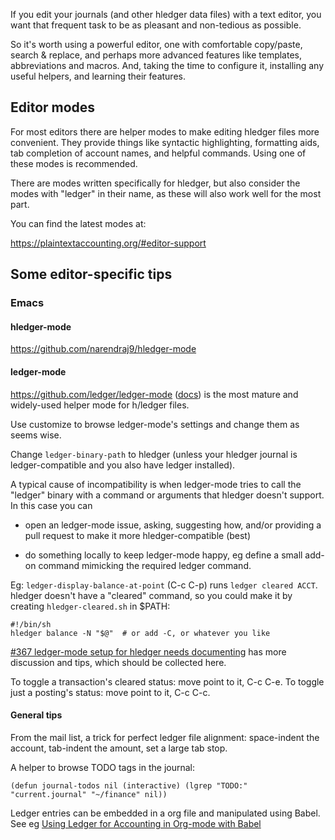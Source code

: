 If you edit your journals (and other hledger data files) with a text
editor, you want that frequent task to be as pleasant and non-tedious
as possible.

So it's worth using a powerful editor, one with comfortable
copy/paste, search & replace, and perhaps more advanced features like
templates, abbreviations and macros. And, taking the time to configure
it, installing any useful helpers, and learning their features.

## Editor modes

For most editors there are helper modes to make editing hledger files
more convenient. They provide things like syntactic highlighting,
formatting aids, tab completion of account names, and helpful
commands. Using one of these modes is recommended. 

There are modes written specifically for hledger,
but also consider the modes with "ledger" in their name,
as these will also work well for the most part.

You can find the latest modes at:

<https://plaintextaccounting.org/#editor-support>

## Some editor-specific tips

### Emacs

#### hledger-mode

<https://github.com/narendraj9/hledger-mode>

#### ledger-mode

<https://github.com/ledger/ledger-mode>
([docs](http://www.ledger-cli.org/3.0/doc/ledger-mode.html))
is the most mature and widely-used helper mode for h/ledger files.

Use customize to browse ledger-mode's settings and change them as seems wise.

Change `ledger-binary-path` to hledger
(unless your hledger journal is ledger-compatible and you also have ledger installed).

A typical cause of incompatibility is when ledger-mode tries to call the "ledger" binary
with a command or arguments that hledger doesn't support. In this case you can

- open an ledger-mode issue, asking, suggesting how, and/or
  providing a pull request to make it more hledger-compatible (best)
  
- do something locally to keep ledger-mode happy, eg define a
  small add-on command mimicking the required ledger command.

Eg: `ledger-display-balance-at-point` (C-c C-p) runs 
`ledger cleared ACCT`.
hledger doesn't have a "cleared" command, so you could make it by
creating `hledger-cleared.sh` in $PATH:

    #!/bin/sh
    hledger balance -N "$@"  # or add -C, or whatever you like

[#367 ledger-mode setup for hledger needs documenting](https://github.com/simonmichael/hledger/issues/367)
has more discussion and tips, which should be collected here.

To toggle a transaction's cleared status: move point to it, C-c C-e.
To toggle just a posting's status: move point to it, C-c C-c.

#### General tips

From the mail list, a trick for perfect ledger file alignment: space-indent the account, tab-indent the amount, set a large tab stop.

A helper to browse TODO tags in the journal:

    (defun journal-todos nil (interactive) (lgrep "TODO:" "current.journal" "~/finance" nil))

Ledger entries can be embedded in a org file and manipulated using Babel. See eg
[Using Ledger for Accounting in Org-mode with Babel](https://orgmode.org/worg/org-contrib/babel/languages/ob-doc-ledger.html)

